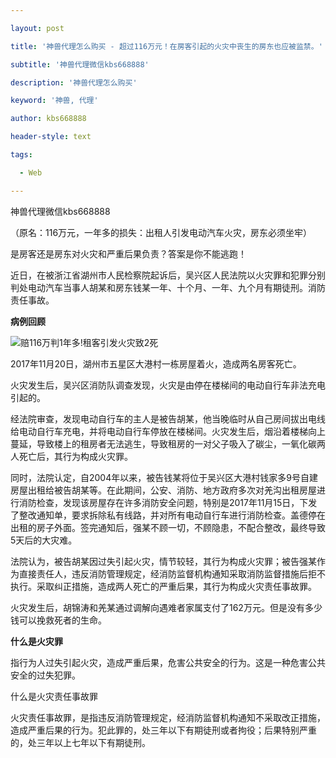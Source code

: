 ---
layout: post
title: '神兽代理怎么购买 - 超过116万元！在房客引起的火灾中丧生的房东也应被监禁。'
subtitle: '神兽代理微信kbs668888'
description: '神兽代理怎么购买'
keyword: '神兽, 代理'
author: kbs668888
header-style: text
tags:
  - Web
---
神兽代理微信kbs668888

（原名：116万元，一年多的损失：出租人引发电动汽车火灾，房东必须坐牢）

是房客还是房东对火灾和严重后果负责？答案是你不能逃跑！

近日，在被浙江省湖州市人民检察院起诉后，吴兴区人民法院以火灾罪和犯罪分别判处电动汽车当事人胡某和房东钱某一年、十个月、一年、九个月有期徒刑。消防责任事故。

 **病例回顾**

![赔116万判1年多!租客引发火灾致2死](http://dingyue.ws.126.net/eQPpPECAosSstwcgsoA2AmWDpnsgZF2bXqSs0bvT7Jrl=1555209585109.jpg)

2017年11月20日，湖州市五星区大港村一栋房屋着火，造成两名房客死亡。

火灾发生后，吴兴区消防队调查发现，火灾是由停在楼梯间的电动自行车非法充电引起的。

经法院审查，发现电动自行车的主人是被告胡某，他当晚临时从自己房间拔出电线给电动自行车充电，并将电动自行车停放在楼梯间。火灾发生后，烟沿着楼梯向上蔓延，导致楼上的租房者无法逃生，导致租房的一对父子吸入了碳尘，一氧化碳两人死亡后，其行为构成火灾罪。

同时，法院认定，自2004年以来，被告钱某将位于吴兴区大港村钱家多9号自建房屋出租给被告胡某等。在此期间，公安、消防、地方政府多次对羌沟出租房屋进行消防检查，发现该房屋存在许多消防安全问题，特别是2017年11月15日，下发了整改通知单，要求拆除私有线路，并对所有电动自行车进行消防检查。盖德停在出租的房子外面。签完通知后，强某不顾一切，不顾隐患，不配合整改，最终导致5天后的大灾难。

法院认为，被告胡某因过失引起火灾，情节较轻，其行为构成火灾罪；被告强某作为直接责任人，违反消防管理规定，经消防监督机构通知采取消防监督措施后拒不执行。采取纠正措施，造成两人死亡的严重后果，其行为构成火灾责任事故罪。

火灾发生后，胡锦涛和羌某通过调解向遇难者家属支付了162万元。但是没有多少钱可以挽救死者的生命。

 **什么是火灾罪**

指行为人过失引起火灾，造成严重后果，危害公共安全的行为。这是一种危害公共安全的过失犯罪。

什么是火灾责任事故罪

火灾责任事故罪，是指违反消防管理规定，经消防监督机构通知不采取改正措施，造成严重后果的行为。犯此罪的，处三年以下有期徒刑或者拘役；后果特别严重的，处三年以上七年以下有期徒刑。

